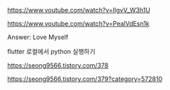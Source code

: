 https://www.youtube.com/watch?v=IlgvV_W3h1U

https://www.youtube.com/watch?v=PealVdEsn1k

Answer: Love Myself

flutter 로컬에서 python 실행하기

https://seong9566.tistory.com/378

https://seong9566.tistory.com/379?category=572810
